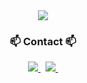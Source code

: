<!-- 1. Initial screen -->
<div align="center">
  <img src="https://github.com/hab1nSong/hab1nSong/assets/93114062/6681f36e-881e-4119-a2f9-1f6294057df2"/>
</div>

<h3 align="center">📫 Contact 📫</h3>
<div align="center">
 
  <a href="https://ssongforyou.tistory.com">
    <img src="https://github-readme-tistory-card.vercel.app/api/badge?name=tstory" />
  </a>&nbsp
  <a href="mailto:gkqls0835@gmail.com">
    <img src="https://img.shields.io/badge/gkqls0835@gmail.com-D14836?style=for-the-badge&logo=gmail&logoColor=blue"/>&nbsp
  </a>
</div>
<!--
**hab1nSong/hab1nSong** is a ✨ _special_ ✨ repository because its `README.md` (this file) appears on your GitHub profile.
 <a href="https://ssongforyou.tistory.com">
    <img src="https://github-readme-tistory-card.vercel.app/api/badge?name=tstory"/>
  </a>
Here are some ideas to get you started:

- 🔭 I’m currently working on ...
- 🌱 I’m currently learning ...
- 👯 I’m looking to collaborate on ...
- 🤔 I’m looking for help with ...
- 💬 Ask me about ...
- 📫 How to reach me: ...
- 😄 Pronouns: ...
- ⚡ Fun fact: ...
-->
